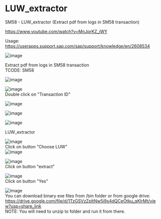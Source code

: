 # LUW_extractor
SM58 - LUW_extractor (Extract pdf from logs in SM58 transaction)

https://www.youtube.com/watch?v=MnJprKZ_iWY

Usage:
https://userapps.support.sap.com/sap/support/knowledge/en/2608534

![image](https://user-images.githubusercontent.com/6062110/231783277-dccccfb8-1b55-4d77-baca-d5b7dd308ea3.png)


Extract pdf from logs in SM58 transaction <br />
TCODE: SM58 

![image](https://user-images.githubusercontent.com/6062110/231782548-eec1917d-ce59-4542-a399-5d2bae528770.png)


![image](https://user-images.githubusercontent.com/6062110/231783757-0d04203e-39c1-4b9b-9fd5-5f9f50b1aa70.png)
<br />
Double click on "Transaction ID"
<br />

![image](https://user-images.githubusercontent.com/6062110/231784565-d2689d2d-2af1-4467-b231-aec2f84efac4.png)

![image](https://user-images.githubusercontent.com/6062110/231784664-bfb69447-c97a-401c-8f83-63602a4fe8e1.png)

![image](https://user-images.githubusercontent.com/6062110/231784759-afddfd7d-fb6c-439e-a7a1-8535b1446545.png)



LUW_extractor

![image](https://user-images.githubusercontent.com/6062110/231781507-d5b7a095-94dd-47d3-b819-2c52ed81e6f9.png)
<br />
Click on button "Choose LUW"
<br />
![image](https://user-images.githubusercontent.com/6062110/231785597-e1cebc81-3de9-4790-8db6-5b7b608f537b.png)

![image](https://user-images.githubusercontent.com/6062110/231781698-abf2eba3-5e4a-4249-b1b3-d6c2b9d013e4.png)
<br />
Click on button "extract"
<br />

![image](https://user-images.githubusercontent.com/6062110/231781790-e6ea007f-f55a-4643-9025-11da22d76f64.png)
<br />
Click on button "Yes"
<br />


![image](https://user-images.githubusercontent.com/6062110/231782012-00d2843b-6195-4ea7-ae1a-b85e364cc792.png)
<br />
You can download binary exe files from /bin folder or from google drive:
<br />
https://drive.google.com/file/d/1TzGSVzZpltNw5i9s4dQCeOtku_qKIrMt/view?usp=share_link
<br />
NOTE: You will need to unzip to folder and run it from there.
